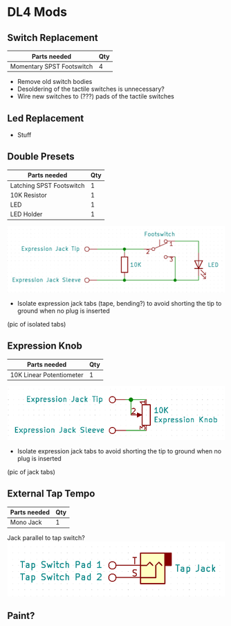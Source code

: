 # DL4 Mods


## Switch Replacement

| Parts needed | Qty |
| - | - |
| Momentary SPST Footswitch | 4 |

* Remove old switch bodies
* Desoldering of the tactile switches is unnecessary?
* Wire new switches to (???) pads of the tactile switches


## Led Replacement

* Stuff

## Double Presets

| Parts needed | Qty |
| - | - |
| Latching SPST Footswitch | 1 |
| 10K Resistor | 1 |
| LED | 1 |
| LED Holder | 1 |

![doublepresetschem](/pictures/doublepresetschem.png)

* Isolate expression jack tabs (tape, bending?) to avoid shorting the tip to ground when no plug is inserted

(pic of isolated tabs)


## Expression Knob

| Parts needed | Qty |
| - | - |
| 10K Linear Potentiometer | 1 |

![expressionknob](pictures/expressionknob.png)

* Isolate expression jack tabs to avoid shorting the tip to ground when no plug is inserted

(pic of jack tabs)


## External Tap Tempo

| Parts needed | Qty |
| - | - |
| Mono Jack | 1 |

Jack parallel to tap switch?
![externaltap](pictures/externaltap.png)


## Paint?